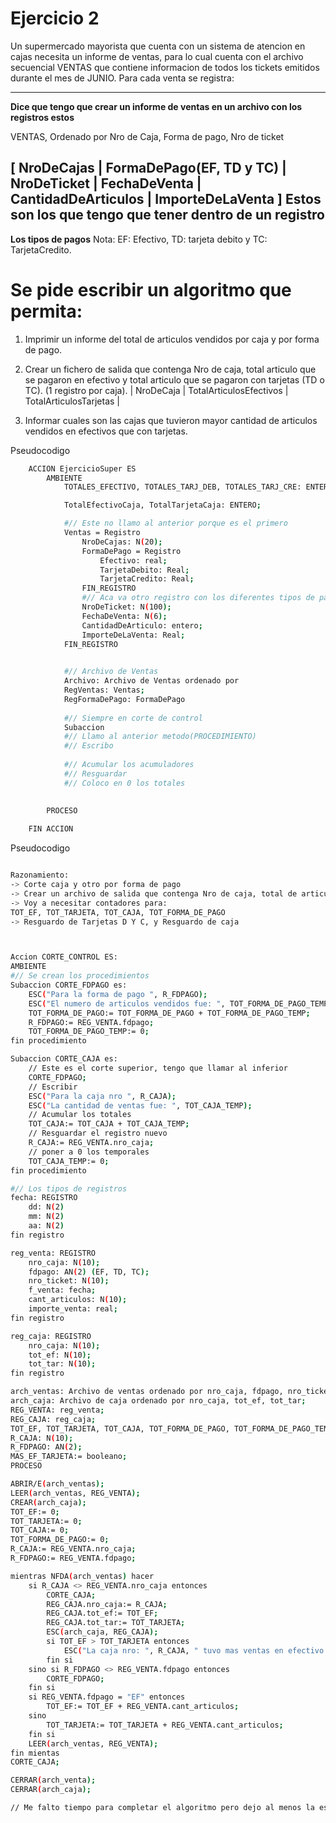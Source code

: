 # Ejercicio 2
Un supermercado mayorista que cuenta con un sistema de atencion en cajas necesita un informe de ventas, para lo cual cuenta con el archivo secuencial VENTAS que contiene informacion de todos los tickets emitidos durante el mes de JUNIO. Para cada venta se registra:

-------------------------------------------------------------------------
**Dice que tengo que crear un informe de ventas en un archivo con los registros estos**

VENTAS, Ordenado por Nro de Caja, Forma de pago, Nro de ticket

[ NroDeCajas | FormaDePago(EF, TD y TC) | NroDeTicket | FechaDeVenta | CantidadDeArticulos | ImporteDeLaVenta ]
**Estos son los que tengo que tener dentro de un registro**
-------------------------------------------------------------------------
**Los tipos de pagos**
Nota: EF: Efectivo, TD: tarjeta debito y TC: TarjetaCredito.

# Se pide escribir un algoritmo que permita:
1. Imprimir un informe del total de articulos vendidos por caja y por forma de pago.

2. Crear un fichero de salida que contenga Nro de caja, total articulo que se pagaron en efectivo y total articulo que se pagaron con tarjetas (TD o TC). 
(1 registro por caja).
    | NroDeCaja | TotalArticulosEfectivos | TotalArticulosTarjetas |

3. Informar cuales son las cajas que tuvieron mayor cantidad de articulos vendidos en efectivos que con tarjetas.


Pseudocodigo
```bash
    ACCION EjercicioSuper ES
        AMBIENTE
            TOTALES_EFECTIVO, TOTALES_TARJ_DEB, TOTALES_TARJ_CRE: ENTERO;

            TotalEfectivoCaja, TotalTarjetaCaja: ENTERO;

            #// Este no llamo al anterior porque es el primero
            Ventas = Registro
                NroDeCajas: N(20);
                FormaDePago = Registro
                    Efectivo: real;
                    TarjetaDebito: Real;
                    TarjetaCredito: Real;
                FIN_REGISTRO
                #// Aca va otro registro con los diferentes tipos de pagos
                NroDeTicket: N(100);
                FechaDeVenta: N(6);
                CantidadDeArticulo: entero;
                ImporteDeLaVenta: Real;
            FIN_REGISTRO
            

            #// Archivo de Ventas
            Archivo: Archivo de Ventas ordenado por  
            RegVentas: Ventas;
            RegFormaDePago: FormaDePago
            
            #// Siempre en corte de control
            Subaccion 
            #// Llamo al anterior metodo(PROCEDIMIENTO)
            #// Escribo
            
            #// Acumular los acumuladores
            #// Resguardar
            #// Coloco en 0 los totales
            
        
        PROCESO

    FIN ACCION 

```










Pseudocodigo
```bash

Razonamiento:
-> Corte caja y otro por forma de pago
-> Crear un archivo de salida que contenga Nro de caja, total de articulos efectivo y total de articulos tarjeta
-> Voy a necesitar contadores para:
TOT_EF, TOT_TARJETA, TOT_CAJA, TOT_FORMA_DE_PAGO
-> Resguardo de Tarjetas D Y C, y Resguardo de caja



Accion CORTE_CONTROL ES:
AMBIENTE
#// Se crean los procedimientos
Subaccion CORTE_FDPAGO es:
    ESC("Para la forma de pago ", R_FDPAGO);
    ESC("El numero de articulos vendidos fue: ", TOT_FORMA_DE_PAGO_TEMP);
    TOT_FORMA_DE_PAGO:= TOT_FORMA_DE_PAGO + TOT_FORMA_DE_PAGO_TEMP;
    R_FDPAGO:= REG_VENTA.fdpago;
    TOT_FORMA_DE_PAGO_TEMP:= 0;
fin procedimiento

Subaccion CORTE_CAJA es:
    // Este es el corte superior, tengo que llamar al inferior
    CORTE_FDPAGO;
    // Escribir
    ESC("Para la caja nro ", R_CAJA);
    ESC("La cantidad de ventas fue: ", TOT_CAJA_TEMP);
    // Acumular los totales
    TOT_CAJA:= TOT_CAJA + TOT_CAJA_TEMP;
    // Resguardar el registro nuevo
    R_CAJA:= REG_VENTA.nro_caja;
    // poner a 0 los temporales
    TOT_CAJA_TEMP:= 0;
fin procedimiento

#// Los tipos de registros
fecha: REGISTRO
    dd: N(2)
    mm: N(2)
    aa: N(2)
fin registro

reg_venta: REGISTRO
    nro_caja: N(10);
    fdpago: AN(2) (EF, TD, TC);
    nro_ticket: N(10);
    f_venta: fecha;
    cant_articulos: N(10);
    importe_venta: real;
fin registro

reg_caja: REGISTRO
    nro_caja: N(10);
    tot_ef: N(10);
    tot_tar: N(10);
fin registro

arch_ventas: Archivo de ventas ordenado por nro_caja, fdpago, nro_ticket, f_venta, cant_articulos, importe_venta;
arch_caja: Archivo de caja ordenado por nro_caja, tot_ef, tot_tar;
REG_VENTA: reg_venta;
REG_CAJA: reg_caja;
TOT_EF, TOT_TARJETA, TOT_CAJA, TOT_FORMA_DE_PAGO, TOT_FORMA_DE_PAGO_TEMP, TOT_CAJA_TEMP: N(10);
R_CAJA: N(10);
R_FDPAGO: AN(2);
MAS_EF_TARJETA:= booleano;
PROCESO

ABRIR/E(arch_ventas);
LEER(arch_ventas, REG_VENTA);
CREAR(arch_caja);
TOT_EF:= 0;
TOT_TARJETA:= 0;
TOT_CAJA:= 0;
TOT_FORMA_DE_PAGO:= 0;
R_CAJA:= REG_VENTA.nro_caja;
R_FDPAGO:= REG_VENTA.fdpago;

mientras NFDA(arch_ventas) hacer
    si R_CAJA <> REG_VENTA.nro_caja entonces
        CORTE_CAJA;
        REG_CAJA.nro_caja:= R_CAJA;
        REG_CAJA.tot_ef:= TOT_EF;
        REG_CAJA.tot_tar:= TOT_TARJETA;
        ESC(arch_caja, REG_CAJA);
        si TOT_EF > TOT_TARJETA entonces
            ESC("La caja nro: ", R_CAJA, " tuvo mas ventas en efectivo que tarjeta");
        fin si
    sino si R_FDPAGO <> REG_VENTA.fdpago entonces
        CORTE_FDPAGO;
    fin si
    si REG_VENTA.fdpago = "EF" entonces
        TOT_EF:= TOT_EF + REG_VENTA.cant_articulos;
    sino
        TOT_TARJETA:= TOT_TARJETA + REG_VENTA.cant_articulos;
    fin si
    LEER(arch_ventas, REG_VENTA);
fin mientas
CORTE_CAJA;

CERRAR(arch_venta);
CERRAR(arch_caja);

// Me falto tiempo para completar el algoritmo pero dejo al menos la estructura principal armada del corte de control.
```

